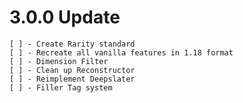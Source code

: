 # 3.0.0 Update
    [ ] - Create Rarity standard
    [ ] - Recreate all vanilla features in 1.18 format
    [ ] - Dimension Filter
    [ ] - Clean up Reconstructor
    [ ] - Reimplement Deepslater
    [ ] - Filler Tag system
